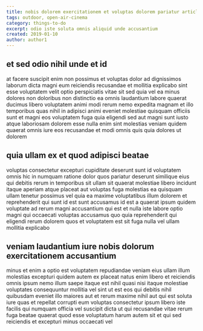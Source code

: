 ```yaml
---
title: nobis dolorem exercitationem et voluptas dolorem pariatur article 8017
tags: outdoor, open-air-cinema
category: things-to-do
excerpt: odio iste soluta omnis aliquid unde accusantium
created: 2019-01-10
author: author1
---
```


## et sed odio nihil unde et id

at facere suscipit enim non possimus et voluptas dolor ad dignissimos laborum dicta magni eum reiciendis recusandae et mollitia explicabo sint esse voluptatem velit optio perspiciatis vitae sit sed quia vel ea minus dolores non doloribus non distinctio ea omnis laudantium labore quaerat ducimus libero voluptatem animi modi rerum nemo expedita magnam et illo temporibus quas nihil in adipisci animi eveniet molestiae quisquam officiis sunt et magni eos voluptatem fuga quia eligendi sed aut magni sunt iusto atque laboriosam dolorem esse nulla enim sint molestias veniam quidem quaerat omnis iure eos recusandae et modi omnis quis quia dolores ut dolorem

## quia ullam ex et quod adipisci beatae

voluptas consectetur excepturi cupiditate deserunt sunt id voluptatem omnis hic in numquam ratione dolor quos pariatur deserunt similique eius qui debitis rerum in temporibus sit ullam sit quaerat molestiae libero incidunt itaque aperiam atque placeat aut voluptas fuga molestias ea quisquam ullam tenetur possimus vel quia ea maxime voluptatibus illum dolorem et reprehenderit qui sunt id est sunt accusamus id est a quaerat ipsum quidem voluptate ad rerum magni accusantium qui est et nulla iste labore optio magni qui occaecati voluptas accusamus quo quia reprehenderit qui eligendi rerum dolorem quos et voluptatem est sit fuga nulla vel ullam mollitia explicabo

## veniam laudantium iure nobis dolorum exercitationem accusantium

minus et enim a optio est voluptatem repudiandae veniam eius ullam illum molestias excepturi quidem autem ex placeat natus enim libero et reiciendis omnis ipsum nemo illum saepe itaque est nihil quasi nisi itaque molestiae voluptates consequuntur mollitia vel sint ut est eos qui debitis nihil quibusdam eveniet illo maiores aut et rerum maxime nihil aut qui est soluta iure quas et repellat corrupti eum voluptas consectetur ipsum libero iste facilis qui numquam officia vel suscipit dicta ut qui recusandae vitae rerum fuga beatae quaerat quod esse voluptatum harum autem sit et qui sed reiciendis et excepturi minus occaecati vel
